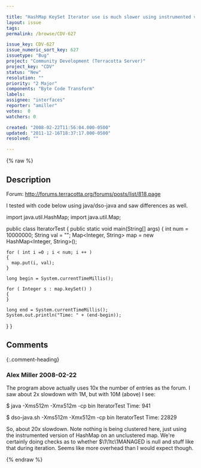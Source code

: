 ```yaml
---

title: "HashMap KeySet Iterator use is much slower using instrumented version"
layout: issue
tags: 
permalink: /browse/CDV-627

issue_key: CDV-627
issue_numeric_sort_key: 627
issuetype: "Bug"
project: "Community Development (Terracotta Server)"
project_key: "CDV"
status: "New"
resolution: ""
priority: "2 Major"
components: "Byte Code Transform"
labels: 
assignee: "interfaces"
reporter: "amiller"
votes:  0
watchers: 0

created: "2008-02-22T11:56:04.000-0500"
updated: "2011-12-16T18:37:17.000-0500"
resolved: ""

---
```




{% raw %}



## Description

<div markdown="1" class="description">

Forum:  http://forums.terracotta.org/forums/posts/list/818.page

I tested with code below using java/dso-java and saw differences as well.  


import java.util.HashMap;
import java.util.Map;
 
public class IteratorTest
 {
  public static void main(String[] args)
  {
    int num = 10000000;
    String val = "";
    Map<Integer, String> map = new HashMap<Integer, String>();
    
    for ( int i =0 ; i < num; i ++ )
    {
      map.put(i, val);
    }
    
    long begin = System.currentTimeMillis();
    
    for ( Integer s : map.keySet() )
    {
    }
    
    long end = System.currentTimeMillis();
    System.out.println("Time: " + (end-begin));
  }
 }

</div>

## Comments


{:.comment-heading}
### **Alex Miller** <span class="date">2008-02-22</span>

<div markdown="1" class="comment">

The program above actually uses 10x the number of entries as the forum.  I saw about 2x slowdown with 1M, but with 10M (above) I see:

$ java -Xms512m -Xmx512m -cp bin IteratorTest
Time: 941

$ dso-java.sh -Xms512m -Xmx512m -cp bin IteratorTest
Time: 22829

So, about 20x slowdown.  Note nothing is being clustered here, just using the instrumented version of HashMap on an unclustered map.  We're certainly doing checks as to whether $\1\1tc\1MANAGED is null and stuff like that during iteration.  Seems like more overhead than I would expect though.

</div>



{% endraw %}
